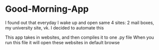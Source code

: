 # Good-Morning-App

I found out that everyday I wake up and open same 4 sites: 2 mail
boxes, my university site, vk. I decided to automate this

This app takes in websites, and then compiles it to one .py file
When you run this file it will open these websites in default browse
